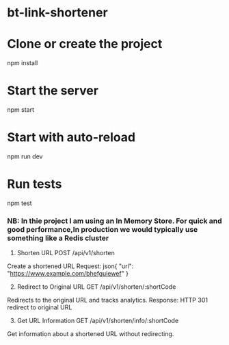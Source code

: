 # bt-link-shortener

# Clone or create the project
npm install

# Start the server
npm start

# Start with auto-reload
npm run dev

# Run tests
npm test


### NB: In thie project I am using an In Memory Store. For quick and good performance,In production we would typically use something like a Redis cluster

1. Shorten URL
POST /api/v1/shorten

Create a shortened URL 
Request:
json{
  "url": "https://www.example.com/bhefguiewef"
}


2. Redirect to Original URL
GET /api/v1/shorten/:shortCode

Redirects to the original URL and tracks analytics.
Response: HTTP 301 redirect to original URL

3. Get URL Information
GET /api/v1/shorten/info/:shortCode

Get information about a shortened URL without redirecting.